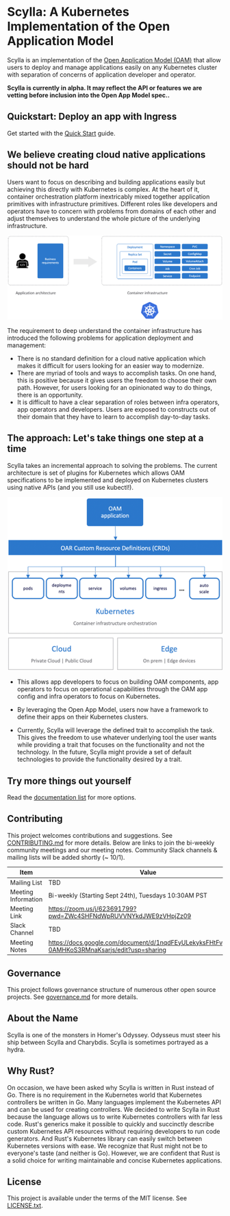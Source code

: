# Scylla: A Kubernetes Implementation of the Open Application Model

Scylla is an implementation of the [Open Application Model (OAM)](https://github.com/microsoft/hydra-spec) that allow users to deploy and manage applications easily on any Kubernetes cluster with separation of concerns of application developer and operator.

**Scylla is currently in alpha. It may reflect the API or features we are vetting before inclusion into the Open App Model spec..**

## Quickstart: Deploy an app with Ingress

Get started with the [Quick Start](./docs/quickstart/quickstart.md) guide.

## We believe creating cloud native applications should not be hard

Users want to focus on describing and building applications easily but achieving this directly with Kubernetes is complex. At the heart of it, container orchestration platform inextricably mixed together application primitives with infrastructure primitives. Different roles like developers and operators have to concern with problems from domains of each other and adjust themselves to understand the whole picture of the underlying infrastructure.

![K8s is hard](./docs/media/k8s_application_complexities.png)

The requirement to deep understand the container infrastructure has introduced the following problems for application deployment and management:

- There is no standard definition for a cloud native application which makes it difficult for users looking for an easier way to modernize.
- There are myriad of tools and ways to accomplish tasks. On one hand, this is positive because it gives users the freedom to choose their own path. However, for users looking for an opinionated way to do things, there is an opportunity.
- It is difficult to have a clear separation of roles between infra operators, app operators and developers. Users are exposed to constructs out of their domain that they have to learn to accomplish day-to-day tasks.

## The approach: Let's take things one step at a time

Scylla takes an incremental approach to solving the problems. The current architecture is set of plugins for Kubernetes which allows OAM specifications to be implemented and deployed on Kubernetes clusters using native APIs (and you still use kubectl!).

![oar arch](./docs/media/how_oar_works.png)

- This allows app developers to focus on building OAM components, app operators to focus on operational capabilities through the OAM app config and infra operators to focus on Kubernetes.

- By leveraging the Open App Model, users now have a framework to define their apps on their Kubernetes clusters.

- Currently, Scylla will leverage the defined trait to accomplish the task. This gives the freedom to use whatever underlying tool the user wants while providing a trait that focuses on the functionality and not the technology. In the future, Scylla might provide a set of default technologies to provide the functionality desired by a trait.

## Try more things out yourself 

Read the [documentation list](./docs/README.md) for more options.

## Contributing

This project welcomes contributions and suggestions. See [CONTRIBUTING.md](CONTRIBUTING.md) for more details. Below are links to join the bi-weekly community meetings and our meeting notes. Community Slack channels & mailing lists will be added shortly (~ 10/1).

| Item        | Value  |
|---------------------|---|
| Mailing List | TBD |
| Meeting Information | Bi-weekly (Starting Sept 24th), Tuesdays 10:30AM PST  |
| Meeting Link | https://zoom.us/j/623691799?pwd=ZWc4SHFNdWpRUVVNYkdJWE9zVHpjZz09   |
| Slack Channel       | TBD  |
| Meeting Notes       | https://docs.google.com/document/d/1nqdFEyULekyksFHtFvgvFAYE-0AMHKoS3RMnaKsarjs/edit?usp=sharing |

## Governance

This project follows governance structure of numerous other open source projects. See [governance.md](governance.md) for more details.

## About the Name

Scylla is one of the monsters in Homer's Odyssey. Odysseus must steer his ship between Scylla and Charybdis. Scylla is sometimes portrayed as a hydra.

## Why Rust?

On occasion, we have been asked why Scylla is written in Rust instead of Go. There is no requirement in the Kubernetes world that Kubernetes controllers be written in Go. Many languages implement the Kubernetes API and can be used for creating controllers. We decided to write Scylla in Rust because the language allows us to write Kubernetes controllers with far less code. Rust's generics make it possible to quickly and succinctly describe custom Kubernetes API resources without requiring developers to run code generators. And Rust's Kubernetes library can easily switch between Kubernetes versions with ease. We recognize that Rust might not be to everyone's taste (and neither is Go). However, we are confident that Rust is a solid choice for writing maintainable and concise Kubernetes applications.

## License

This project is available under the terms of the MIT license. See [LICENSE.txt](LICENSE.txt).
